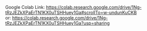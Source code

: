 Google Colab Link: https://colab.research.google.com/drive/1Ng-tRzJEZkXPaErTN1KX0uTSHHuey1Ga#scrollTo=w-undunKuCKB
<br/>or: https://colab.research.google.com/drive/1Ng-tRzJEZkXPaErTN1KX0uTSHHuey1Ga?usp=sharing
